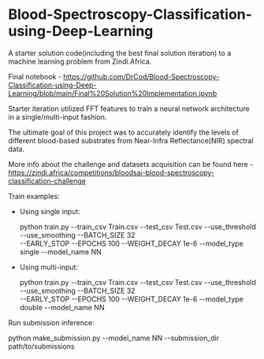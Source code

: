 # Blood-Spectroscopy-Classification-using-Deep-Learning

A starter solution code(including the best final solution iteration) to a machine learning problem from Zindi.Africa.

Final notebook - https://github.com/DrCod/Blood-Spectroscopy-Classification-using-Deep-Learning/blob/main/Final%20Solution%20Implementation.ipynb

Starter iteration utilized FFT features to train a neural network architecture in a single/multi-input fashion.

The ultimate goal of this project was to accurately identify the levels of different blood-based substrates from Near-Infra Reflectance(NIR) spectral data.

More info about the challenge and datasets acquisition can be found here - https://zindi.africa/competitions/bloodsai-blood-spectroscopy-classification-challenge

Train examples:

- Using single input:

  python train.py --train_csv Train.csv --test_csv Test.csv --use_threshold --use_smoothing --BATCH_SIZE  32 \
                  --EARLY_STOP --EPOCHS 100 --WEIGHT_DECAY 1e-6 --model_type single --model_name NN
                
        
- Using multi-input:

  python train.py --train_csv Train.csv --test_csv Test.csv --use_threshold --use_smoothing --BATCH_SIZE  32 \
                  --EARLY_STOP --EPOCHS 100 --WEIGHT_DECAY 1e-6 --model_type double --model_name NN

Run submission inference:

python make_submission.py --model_name NN --submission_dir path/to/submissions
